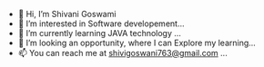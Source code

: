 - 👋 Hi, I’m Shivani Goswami
- 👀 I’m interested in Software developement...
- 🌱 I’m currently learning JAVA technology ...
- 💞️ I’m looking an opportunity, where I can Explore my learning...
- 📫 You can reach me at shivigoswani763@gmail.com ...

<!---
shivani763/shivani763 is a ✨ special ✨ repository because its `README.md` (this file) appears on your GitHub profile.
You can click the Preview link to take a look at your changes.
--->
